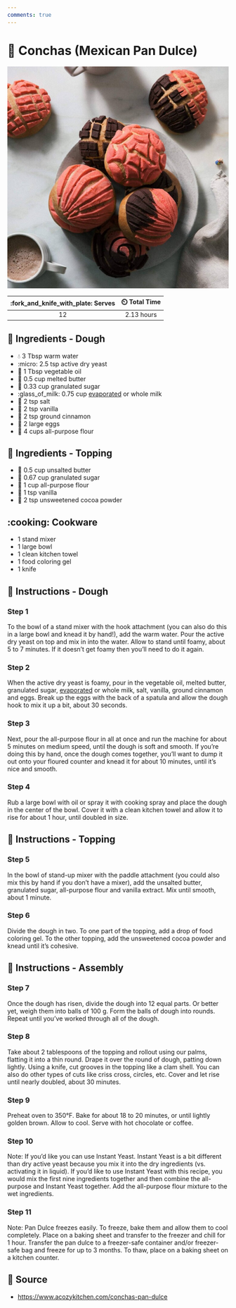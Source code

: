 ```yaml
---
comments: true
---
```

# :shell: Conchas (Mexican Pan Dulce)

![Conchas (Mexican Pan Dulce)](../assets/images/conchas-(mexican-pan-dulce).jpg)

| :fork_and_knife_with_plate: Serves | :timer_clock: Total Time |
|:----------------------------------:|:-----------------------: |
| 12 | 2.13 hours |

## :salt: Ingredients - Dough

- :droplet: 3 Tbsp warm water
- :micro: 2.5 tsp active dry yeast
- :carrot: 1 Tbsp vegetable oil
- :butter: 0.5 cup melted butter
- :candy: 0.33 cup granulated sugar
- :glass_of_milk: 0.75 cup [evaporated][1] or whole milk
- :salt: 2 tsp salt
- :icecream: 2 tsp vanilla
- :custard: 2 tsp ground cinnamon
- :egg: 2 large eggs
- :ear_of_rice: 4 cups all-purpose flour

## :salt: Ingredients - Topping

- :butter: 0.5 cup unsalted butter
- :candy: 0.67 cup granulated sugar
- :ear_of_rice: 1 cup all-purpose flour
- :icecream: 1 tsp vanilla
- :chocolate_bar: 2 tsp unsweetened cocoa powder

## :cooking: Cookware

- 1 stand mixer
- 1 large bowl
- 1 clean kitchen towel
- 1 food coloring gel
- 1 knife

## :pencil: Instructions - Dough

### Step 1

To the bowl of a stand mixer with the hook attachment (you can also do this in a large bowl and knead it by hand!), add
the warm water. Pour the active dry yeast on top and mix in into the water. Allow to stand until foamy, about 5 to 7
minutes. If it doesn’t get foamy then you’ll need to do it again.

### Step 2

When the active dry yeast is foamy, pour in the vegetable oil, melted butter, granulated sugar, [evaporated][1] or
whole milk, salt, vanilla, ground cinnamon and eggs. Break up the eggs with the back of a spatula and allow the
dough hook to mix it up a bit, about 30 seconds.

### Step 3

Next, pour the all-purpose flour in all at once and run the machine for about 5 minutes on medium speed, until the dough
is soft and smooth. If you’re doing this by hand, once the dough comes together, you’ll want to dump it out onto
your floured counter and knead it for about 10 minutes, until it’s nice and smooth.

### Step 4

Rub a large bowl with oil or spray it with cooking spray and place the dough in the center of the bowl. Cover it with a
clean kitchen towel and allow it to rise for about 1 hour, until doubled in size.

## :pencil: Instructions - Topping

### Step 5

In the bowl of stand-up mixer with the paddle attachment (you could also mix this by hand if you don’t have a mixer),
add the unsalted butter, granulated sugar, all-purpose flour and vanilla extract. Mix until smooth, about 1 minute.

### Step 6

Divide the dough in two. To one part of the topping, add a drop of food coloring gel. To the other topping, add the
unsweetened cocoa powder and knead until it’s cohesive.

## :pencil: Instructions - Assembly

### Step 7

Once the dough has risen, divide the dough into 12 equal parts. Or better yet, weigh them into balls of 100 g. Form the
balls of dough into rounds. Repeat until you’ve worked through all of the dough.

### Step 8

Take about 2 tablespoons of the topping and rollout using our palms, flatting it into a thin round. Drape it over the
round of dough, patting down lightly. Using a knife, cut grooves in the topping like a clam shell. You can also do other
types of cuts like criss cross, circles, etc. Cover and let rise until nearly doubled, about 30 minutes.

### Step 9

Preheat oven to 350°F. Bake for about 18 to 20 minutes, or until lightly golden brown. Allow to cool. Serve with hot
chocolate or coffee.

### Step 10

Note: If you’d like you can use Instant Yeast. Instant Yeast is a bit different than dry active yeast because you mix
it into the dry ingredients (vs. activating it in liquid). If you’d like to use Instant Yeast with this recipe, you
would mix the first nine ingredients together and then combine the all-purpose and Instant Yeast together. Add the
all-purpose flour mixture to the wet ingredients.

### Step 11

Note: Pan Dulce freezes easily. To freeze, bake them and allow them to cool completely. Place on a baking sheet and
transfer to the freezer and chill for 1 hour. Transfer the pan dulce to a freezer-safe container and/or freezer-safe bag
and freeze for up to 3 months. To thaw, place on a baking sheet on a kitchen counter.

## :link: Source

- <https://www.acozykitchen.com/conchas-pan-dulce>

[1]: <../ingredients/evaporated-milk.md>
